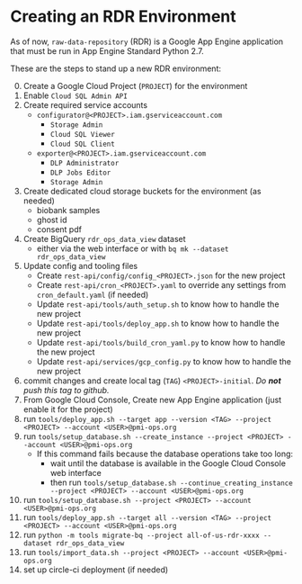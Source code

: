 # Creating an RDR Environment

As of now, `raw-data-repository` (RDR) is a Google App Engine application that must be run in App Engine Standard Python 2.7.

These are the steps to stand up a new RDR environment:

0. Create a Google Cloud Project (`PROJECT`) for the environment
0. Enable `Cloud SQL Admin API`
0. Create required service accounts
    * `configurator@<PROJECT>.iam.gserviceaccount.com`
        * `Storage Admin`
        * `Cloud SQL Viewer`
        * `Cloud SQL Client`
    * `exporter@<PROJECT>.iam.gserviceaccount.com`
        * `DLP Administrator`
        * `DLP Jobs Editor`
        * `Storage Admin`
0. Create dedicated cloud storage buckets for the environment (as needed)
    * biobank samples
    * ghost id
    * consent pdf
0. Create BigQuery `rdr_ops_data_view` dataset
    * either via the web interface or with `bq mk --dataset rdr_ops_data_view`
0. Update config and tooling files
    * Create `rest-api/config/config_<PROJECT>.json` for the new project
    * Create `rest-api/cron_<PROJECT>.yaml` to override any settings from `cron_default.yaml` (if needed)
    * Update `rest-api/tools/auth_setup.sh` to know how to handle the new project
    * Update `rest-api/tools/deploy_app.sh` to know how to handle the new project
    * Update `rest-api/tools/build_cron_yaml.py` to know how to handle the new project
    * Update `rest-api/services/gcp_config.py` to know how to handle the new project
0. commit changes and create local tag (`TAG`) `<PROJECT>-initial`. _Do **not** push this tag to github._
0. From Google Cloud Console, Create new App Engine application (just enable it for the project)
0. run `tools/deploy_app.sh --target app --version <TAG> --project <PROJECT> --account <USER>@pmi-ops.org`
0. run `tools/setup_database.sh --create_instance --project <PROJECT> --account <USER>@pmi-ops.org`
    * If this command fails because the database operations take too long:
        * wait until the database is available in the Google Cloud Console web interface
        * then run `tools/setup_database.sh --continue_creating_instance --project <PROJECT> --account <USER>@pmi-ops.org`
0. run `tools/setup_database.sh --project <PROJECT> --account <USER>@pmi-ops.org`
0. run `tools/deploy_app.sh --target all --version <TAG> --project <PROJECT> --account <USER>@pmi-ops.org`
0. run `python -m tools migrate-bq --project all-of-us-rdr-xxxx --dataset rdr_ops_data_view`
0. run `tools/import_data.sh --project <PROJECT> --account <USER>@pmi-ops.org`
0. set up circle-ci deployment (if needed)

